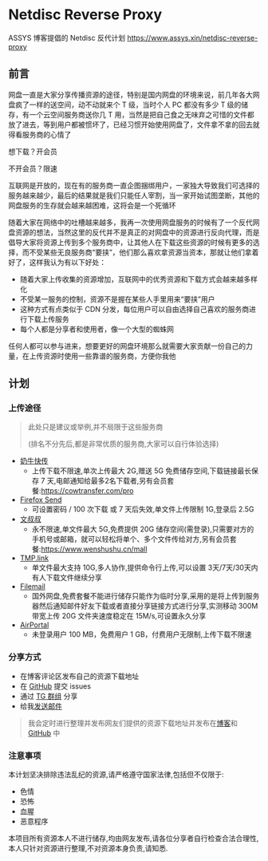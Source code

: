 # Netdisc Reverse Proxy
ASSYS 博客提倡的 Netdisc 反代计划
https://www.assys.xin/netdisc-reverse-proxy
<!-- wp:heading -->
<h2>前言</h2>
<!-- /wp:heading -->

<!-- wp:paragraph -->
<p>网盘一直是大家分享传播资源的途径，特别是国内网盘的环境来说，前几年各大网盘疯了一样的送空间，动不动就来个 T 级，当时个人 PC 都没有多少 T 级的储存，有一个云空间服务商送你几 T 用，当然是把自己食之无味弃之可惜的文件都放了进去，等到用户都被惯坏了，已经习惯开始使用网盘了，文件拿不拿的回去就得看服务商的心情了</p>
<!-- /wp:paragraph -->

<!-- wp:paragraph -->
<p>想下载？开会员</p>
<!-- /wp:paragraph -->

<!-- wp:paragraph -->
<p>不开会员？限速</p>
<!-- /wp:paragraph -->

<!-- wp:paragraph -->
<p>互联网是开放的，现在有的服务商一直企图捆绑用户，一家独大导致我们可选择的服务越来越少，最后的结果就是我们只能任人宰割，当一家开始试图垄断，其他的网盘服务的生存就会越来越困难，这将会是一个死循环</p>
<!-- /wp:paragraph -->

<!-- wp:paragraph -->
<p>随着大家在网络中的吐槽越来越多，我再一次使用网盘服务的时候有了一个反代网盘资源的想法，当然这里的反代并不是真正的对网盘中的资源进行反向代理，而是倡导大家将资源上传到多个服务商中，让其他人在下载这些资源的时候有更多的选择，而不受某些无良服务商“要挟”，他们那么喜欢拿资源当资本，那就让他们拿着好了，这样我认为有以下好处：</p>
<!-- /wp:paragraph -->

<!-- wp:list -->
<ul><li>随着大家上传收集的资源增加，互联网中的优秀资源和下载方式会越来越多样化</li><li>不受某一服务的控制，资源不是握在某些人手里用来“要挟”用户</li><li>这种方式有点类似于 CDN 分发，每位用户可以自由选择自己喜欢的服务商进行下载上传服务</li><li>每个人都是分享者和使用者，像一个大型的蜘蛛网</li></ul>
<!-- /wp:list -->

<!-- wp:paragraph -->
<p>任何人都可以参与进来，想要更好的网盘环境那么就需要大家贡献一份自己的力量，在上传资源时使用一些靠谱的服务商，方便你我他</p>
<!-- /wp:paragraph -->

<!-- wp:heading -->
<h2>计划</h2>
<!-- /wp:heading -->

<!-- wp:heading {"level":3} -->
<h3>上传途径</h3>
<!-- /wp:heading -->

<!-- wp:quote -->
<blockquote class="wp-block-quote"><p>此处只是建议或举例,并不局限于这些服务商</p><p>(排名不分先后,都是非常优质的服务商,大家可以自行体验选择)</p></blockquote>
<!-- /wp:quote -->

<!-- wp:list -->
<ul><li><a rel="noreferrer noopener" href="https://cowtransfer.com/" target="_blank">奶牛快传</a><ul><li>上传下载不限速,单次上传最大 2G,赠送 5G 免费储存空间,下载链接最长保存 7 天,电邮通知给最多2名下载者,另有会员套餐:<a href="https://cowtransfer.com/pro">https://cowtransfer.com/pro</a></li></ul></li><li><a rel="noreferrer noopener" href="https://send.firefox.com/" target="_blank">Firefox Send</a><ul><li>可设置密码 / 100 次下载 或 7 天后失效,单文件上传限制 1G,登录后 2.5G</li></ul></li><li><a rel="noreferrer noopener" href="https://www.wenshushu.cn/" target="_blank">文叔叔</a><ul><li>永不限速,单文件最大 5G,免费提供 20G 储存空间(需登录),只需要对方的手机号或邮箱，就可以轻松将单个、多个文件传给对方,另有会员套餐:<a href="https://www.wenshushu.cn/mall">https://www.wenshushu.cn/mall</a></li></ul></li><li><a rel="noreferrer noopener" href="https://app.tmp.link/" target="_blank">TMP.link</a><ul><li>单文件最大支持 10G,多人协作,提供命令行上传,可以设置 3天/7天/30天内有人下载文件继续分享</li></ul></li><li><a rel="noreferrer noopener" href="https://www.filemail.com/" target="_blank">Filemail</a><ul><li>国外网盘,免费套餐不能进行储存只能作为临时分享,采用的是将上传到服务器然后通知邮件好友下载或者直接分享链接方式进行分享,实测移动 300M 带宽上传 20G 文件夹速度稳定在 15M/s,可设置永久分享</li></ul></li><li><a rel="noreferrer noopener" href="https://airportal.cn/" target="_blank">AirPortal</a><ul><li>未登录用户 100 MB，免费用户 1 GB，付费用户无限制,上传下载不限速</li></ul></li></ul>
<!-- /wp:list -->

<!-- wp:heading {"level":3} -->
<h3>分享方式</h3>
<!-- /wp:heading -->

<!-- wp:list -->
<ul><li>在博客评论区发布自己的资源下载地址</li><li>在 <a rel="noreferrer noopener" href="https://github.com/Sys-DQ/Netdisc-Reverse-proxy/issues" target="_blank">GitHub</a> 提交 issues</li><li>通过 <a rel="noreferrer noopener" href="https://t.me/ASSys" target="_blank">TG 群组</a> 分享</li><li>给我<a rel="noreferrer noopener" href="mailto:yjjs.wang@gmail.com" target="_blank">发送邮件</a></li></ul>
<!-- /wp:list -->

<!-- wp:quote -->
<blockquote class="wp-block-quote"><p>我会定时进行整理并发布网友们提供的资源下载地址并发布在<a rel="noreferrer noopener" href="https://www.assys.xin" target="_blank">博客</a>和 <a rel="noreferrer noopener" href="https://github.com/Sys-DQ/Netdisc-Reverse-proxy" target="_blank">GitHub</a> 中</p></blockquote>
<!-- /wp:quote -->

<!-- wp:heading {"level":3} -->
<h3>注意事项</h3>
<!-- /wp:heading -->

<!-- wp:paragraph -->
<p>本计划坚决排除违法乱纪的资源,请严格遵守国家法律,包括但不仅限于:</p>
<!-- /wp:paragraph -->

<!-- wp:list -->
<ul><li>色情</li><li>恐怖</li><li>血腥</li><li>恶意程序</li></ul>
<!-- /wp:list -->

<!-- wp:paragraph -->
<p>本项目所有资源本人不进行储存,均由网友发布,请各位分享者自行检查合法合理性,本人只针对资源进行整理,不对资源本身负责,请知悉.</p>
<!-- /wp:paragraph -->
